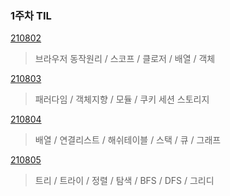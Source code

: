 ### 1주차 TIL

[210802](https://velog.io/@khw970421/JS-%EA%B8%B0%EB%B3%B8%EB%82%B4%EC%9A%A9)
>브라우저 동작원리  / 스코프 / 클로저 / 배열 / 객체

[210803](https://velog.io/@khw970421/TIL-2%EC%9D%BC%EC%B0%A8)
>패러다임 / 객체지향 / 모듈 / 쿠키 세션 스토리지

[210804](https://velog.io/@khw970421/TIL-3%EC%9D%BC%EC%B0%A8)
>배열 / 연결리스트 / 해쉬테이블 / 스택 / 큐 / 그래프

[210805](https://velog.io/@khw970421/TIL-4%EC%9D%BC%EC%B0%A8)
>트리 / 트라이 / 정렬 / 탐색 / BFS / DFS / 그리디
